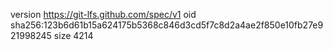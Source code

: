 version https://git-lfs.github.com/spec/v1
oid sha256:123b6d61b15a624175b5368c846d3cd5f7c8d2a4ae2f850e10fb27e921998245
size 4214
